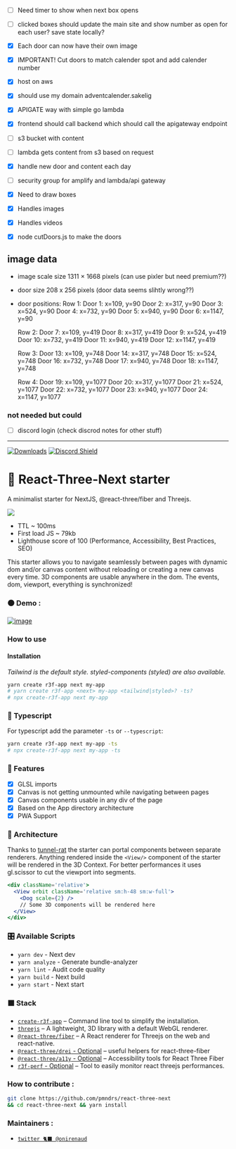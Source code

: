 -[ ] Need timer to show when next box opens
-[ ] clicked boxes should update the main site and show number as open for each user? save state locally?
-[x] Each door can now have their own image
-[x] IMPORTANT! Cut doors to match calender spot and add calender number
-[x] host on aws
-[x] should use my domain adventcalender.sakelig
-[x] APIGATE way with simple go lambda
-[x] frontend should call backend which should call the apigateway endpoint
-[ ] s3 bucket with content
-[ ] lambda gets content from s3 based on request
-[x] handle new door and content each day
-[ ] security group for amplify and lambda/api gateway
-[x] Need to draw boxes
-[x] Handles images
-[x] Handles videos
-[x] node cutDoors.js to make the doors


## image data
- image scale size 1311 × 1668 pixels (can use pixler but need premium??) 
- door size 208 x 256 pixels (door data seems slihtly wrong??)
- door positions:
  Row 1:
  Door 1: x=109, y=90
  Door 2: x=317, y=90
  Door 3: x=524, y=90
  Door 4: x=732, y=90
  Door 5: x=940, y=90
  Door 6: x=1147, y=90

  Row 2:
  Door 7: x=109, y=419
  Door 8: x=317, y=419
  Door 9: x=524, y=419
  Door 10: x=732, y=419
  Door 11: x=940, y=419
  Door 12: x=1147, y=419

  Row 3:
  Door 13: x=109, y=748
  Door 14: x=317, y=748
  Door 15: x=524, y=748
  Door 16: x=732, y=748
  Door 17: x=940, y=748
  Door 18: x=1147, y=748

  Row 4:
  Door 19: x=109, y=1077
  Door 20: x=317, y=1077
  Door 21: x=524, y=1077
  Door 22: x=732, y=1077
  Door 23: x=940, y=1077
  Door 24: x=1147, y=1077

### not needed but could
-[ ] discord login (check discrod notes for other stuff)
----------------------------

[![Downloads](https://img.shields.io/npm/dt/create-r3f-app.svg?style=flat&colorA=000000&colorB=000000)](https://www.npmjs.com/package/create-r3f-app) [![Discord Shield](https://img.shields.io/discord/740090768164651008?style=flat&colorA=000000&colorB=000000&label=discord&logo=discord&logoColor=ffffff)](https://discord.gg/ZZjjNvJ)

# :japanese_castle: React-Three-Next starter

A minimalist starter for NextJS, @react-three/fiber and Threejs.

![](https://user-images.githubusercontent.com/2223602/192515435-a3d2c1bb-b79a-428e-92e5-f44c97a54bf7.jpg)

- TTL ~ 100ms
- First load JS ~ 79kb
- Lighthouse score of 100 (Performance, Accessibility, Best Practices, SEO)

This starter allows you to navigate seamlessly between pages with dynamic dom and/or canvas content without reloading or creating a new canvas every time. 3D components are usable anywhere in the dom. The events, dom, viewport, everything is synchronized!

### ⚫ Demo :

[![image](https://user-images.githubusercontent.com/15867665/231395343-fd4770e3-0e39-4f5c-ac30-71d823a9ef1c.png)](https://react-three-next.vercel.app/)

### How to use

#### Installation

_Tailwind is the default style. styled-components (styled) are also available._

```sh
yarn create r3f-app next my-app
# yarn create r3f-app <next> my-app <tailwind|styled>? -ts?
# npx create-r3f-app next my-app
```

### :passport_control: Typescript

For typescript add the parameter `-ts` or `--typescript`:

```sh
yarn create r3f-app next my-app -ts
# npx create-r3f-app next my-app -ts
```

### :mount_fuji: Features

- [x] GLSL imports
- [x] Canvas is not getting unmounted while navigating between pages
- [x] Canvas components usable in any div of the page
- [x] Based on the App directory architecture
- [x] PWA Support

### :bullettrain_side: Architecture

Thanks to [tunnel-rat](https://github.com/pmndrs/tunnel-rat) the starter can portal components between separate renderers. Anything rendered inside the `<View/>` component of the starter will be rendered in the 3D Context. For better performances it uses gl.scissor to cut the viewport into segments.

```jsx
<div className='relative'>
  <View orbit className='relative sm:h-48 sm:w-full'>
    <Dog scale={2} />
    // Some 3D components will be rendered here
  </View>
</div>
```

### :control_knobs: Available Scripts

- `yarn dev` - Next dev
- `yarn analyze` - Generate bundle-analyzer
- `yarn lint` - Audit code quality
- `yarn build` - Next build
- `yarn start` - Next start

### ⬛ Stack

- [`create-r3f-app`](https://github.com/utsuboco/create-r3f-app) &ndash; Command line tool to simplify the installation.
- [`threejs`](https://github.com/mrdoob/three.js/) &ndash; A lightweight, 3D library with a default WebGL renderer.
- [`@react-three/fiber`](https://github.com/pmndrs/react-three-fiber) &ndash; A React renderer for Threejs on the web and react-native.
- [`@react-three/drei` - Optional](https://github.com/pmndrs/drei) &ndash; useful helpers for react-three-fiber
- [`@react-three/a11y` - Optional](https://github.com/pmndrs/react-three-a11y/) &ndash; Accessibility tools for React Three Fiber
- [`r3f-perf` - Optional](https://github.com/RenaudRohlinger/r3f-perf) &ndash; Tool to easily monitor react threejs performances.

### How to contribute :

```bash
git clone https://github.com/pmndrs/react-three-next
&& cd react-three-next && yarn install
```

### Maintainers :

- [`twitter 🐈‍⬛ @onirenaud`](https://twitter.com/onirenaud)
